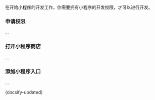 
在开始小程序的开发工作，你需要拥有小程序的开发权限，才可以进行开发。

### 申请权限

...

### 打开小程序商店

...


### 添加小程序入口

...

 {docsify-updated}


